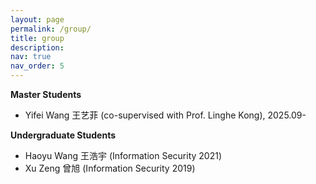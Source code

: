 ```yaml
---
layout: page
permalink: /group/
title: group
description: 
nav: true
nav_order: 5
---
```

**Master Students**

- Yifei Wang 王艺菲 (co-supervised with Prof. Linghe Kong), 2025.09-

**Undergraduate Students**

- Haoyu Wang 王浩宇 (Information Security 2021)
- Xu Zeng 曾旭 (Information Security 2019)
